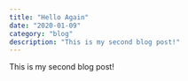 ```yaml
---
title: "Hello Again"
date: "2020-01-09"
category: "blog"
description: "This is my second blog post!"
---
```


This is my second blog post!
